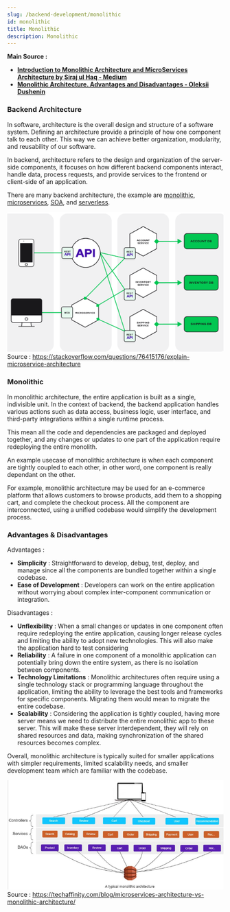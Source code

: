 ```yaml
---
slug: /backend-development/monolithic
id: monolithic
title: Monolithic
description: Monolithic
---
```


**Main Source :**

- **[Introduction to Monolithic Architecture and MicroServices Architecture by Siraj ul Haq - Medium](https://medium.com/koderlabs/introduction-to-monolithic-architecture-and-microservices-architecture-b211a5955c63)**
- **[Monolithic Architecture. Advantages and Disadvantages - Oleksii Dushenin](https://datamify.medium.com/monolithic-architecture-advantages-and-disadvantages-e71a603eec89)**

### Backend Architecture

In software, architecture is the overall design and structure of a software system. Defining an architecture provide a principle of how one component talk to each other. This way we can achieve better organization, modularity, and reusability of our software.

In backend, architecture refers to the design and organization of the server-side components, it focuses on how different backend components interact, handle data, process requests, and provide services to the frontend or client-side of an application.

There are many backend architecture, the example are [monolithic](/backend-development/monolithic#monolithic), [microservices](/backend-development/microservice), [SOA](/backend-development/soa), and [serverless](/backend-development/serverless).

![Example of a microservices architecture](./microservice.png)
Source : https://stackoverflow.com/questions/76415176/explain-microservice-architecture

### Monolithic

In monolithic architecture, the entire application is built as a single, indivisible unit. In the context of backend, the backend application handles various actions such as data access, business logic, user interface, and third-party integrations within a single runtime process.

This mean all the code and dependencies are packaged and deployed together, and any changes or updates to one part of the application require redeploying the entire monolith.

An example usecase of monolithic architecture is when each component are tightly coupled to each other, in other word, one component is really dependant on the other.

For example, monolithic architecture may be used for an e-commerce platform that allows customers to browse products, add them to a shopping cart, and complete the checkout process. All the component are interconnected, using a unified codebase would simplify the development process.

### Advantages & Disadvantages

Advantages :

- **Simplicity** : Straightforward to develop, debug, test, deploy, and manage since all the components are bundled together within a single codebase.
- **Ease of Development** : Developers can work on the entire application without worrying about complex inter-component communication or integration.

Disadvantages :

- **Unflexibility** : When a small changes or updates in one component often require redeploying the entire application, causing longer release cycles and limiting the ability to adopt new technologies. This will also make the application hard to test considering
- **Reliability** : A failure in one component of a monolithic application can potentially bring down the entire system, as there is no isolation between components.
- **Technology Limitations** : Monolithic architectures often require using a single technology stack or programming language throughout the application, limiting the ability to leverage the best tools and frameworks for specific components. Migrating them would mean to migrate the entire codebase.
- **Scalability** : Considering the application is tightly coupled, having more server means we need to distribute the entire monolithic app to these server. This will make these server interdependent, they will rely on shared resources and data, making synchronization of the shared resources becomes complex.

Overall, monolithic architecture is typically suited for smaller applications with simpler requirements, limited scalability needs, and smaller development team which are familiar with the codebase.

![Monolithic architecture](./monolithic.png)  
Source : https://techaffinity.com/blog/microservices-architecture-vs-monolithic-architecture/
